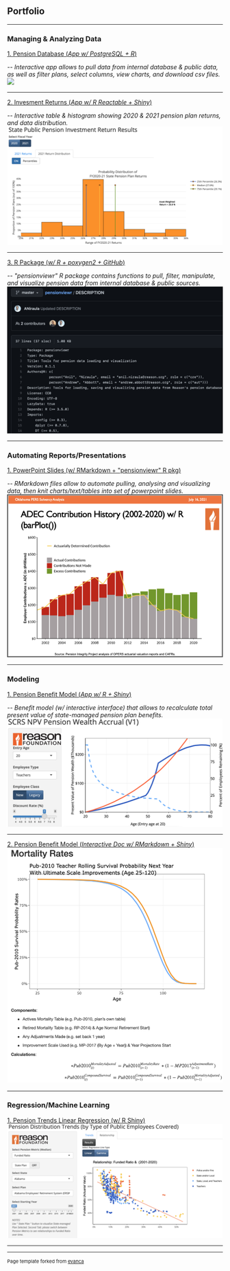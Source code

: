 ## Portfolio
---

### Managing & Analyzing Data

[1. Pension Database (*App w/ PostgreSQL + R*)](https://anil-niraula.shinyapps.io/ReasonDataViewer4)

*-- Interactive app allows to pull data from internal database & public data, as well as filter plans, select columns, view charts, and download csv files.*
<img src="images/Reason Database Viewer (V4.0).png?raw=true"/>

---

[2. Invesment Returns (*App w/ R Reactable + Shiny*)](https://reason.shinyapps.io/StatePublicPensionReturnResults2021/)

*-- Interactive table & histogram showing 2020 & 2021 pension plan returns, and data distribution.*
<img src="images/2021FY Returns.png?raw=true"/>

---

[3. R Package (*w/ R + poxygen2 + GitHub*)](https://github.com/ReasonFoundation/pensionviewr)

*-- "pensionviewr" R package contains functions to pull, filter, manipulate, and visualize pension data from internal database & public sources.*
<img src="images/Pensionviewr.png?raw=true"/>

---

### Automating Reports/Presentations
[1. PowerPoint Slides (w/ RMarkdown + "pensionviewr" R pkg)](http://example.com/)

*-- RMarkdown files allow to automate pulling, analysing and visualizing data, then knit charts/text/tables into set of powerpoint slides.*
<img src="images/OPERS_PPT2.png?raw=true"/>

---

### Modeling
  
[1. Pension Benefit Model (*App w/ R + Shiny*)](https://anil-niraula.shinyapps.io/PensionBenefitModel_SCRS/)

*-- Benefit model (w/ interactive interface) that allows to recalculate total present value of state-managed pension plan benefits.*
<img src="images/PensionWealthAccrual4.jpg?raw=true"/>

---
  
[2. Pension Benefit Model (*Interactive Doc w/ RMarkdown + Shiny*)](https://anil-niraula.shinyapps.io/PensionWealthModeling/)
<img src="images/PensionWealth_RMarkdown.png?raw=true"/>

---

### Regression/Machine Learning

[1. Pension Trends Linear Regression (w/ R Shiny)](https://reason.shinyapps.io/DistCoveredEE2/)
<img src="images/PensionTrendsRegression.png?raw=true"/>

---



---
<p style="font-size:11px">Page template forked from <a href="https://github.com/evanca/quick-portfolio">evanca</a></p>
<!-- Remove above link if you don't want to attibute -->
